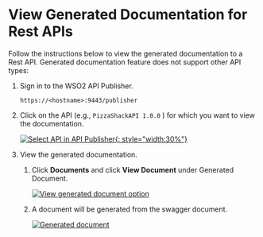 # View Generated Documentation for Rest APIs

Follow the instructions below to view the generated documentation to a Rest API. Generated documentation feature does not support other API types:

1.  Sign in to the WSO2 API Publisher.
     
     `https://<hostname>:9443/publisher`

2.  Click on the API (e.g., `PizzaShackAPI 1.0.0` ) for which you want to view the documentation.
   
    [![Select API in API Publisher]({{base_path}}/assets/img/learn/select-api.png){: style="width:30%"}]({{base_path}}/assets/img/learn/select-api.png)

3. View the generated documentation.

    1.  Click **Documents** and click **View Document** under Generated Document.
        
         [![View generated document option]({{base_path}}/assets/img/learn/view-generated-document.png)]({{base_path}}/assets/img/learn/view-generated-document.png)

    2.  A document will be generated from the swagger document.

         [![Generated document]({{base_path}}/assets/img/learn/generated-document.png)]({{base_path}}/assets/img/learn/generated-document.png)
